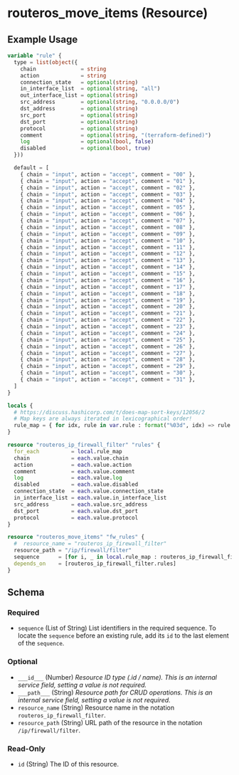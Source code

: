 # routeros_move_items (Resource)


## Example Usage
```terraform
variable "rule" {
  type = list(object({
    chain              = string
    action             = string
    connection_state   = optional(string)
    in_interface_list  = optional(string, "all")
    out_interface_list = optional(string)
    src_address        = optional(string, "0.0.0.0/0")
    dst_address        = optional(string)
    src_port           = optional(string)
    dst_port           = optional(string)
    protocol           = optional(string)
    comment            = optional(string, "(terraform-defined)")
    log                = optional(bool, false)
    disabled           = optional(bool, true)
  }))

  default = [
    { chain = "input", action = "accept", comment = "00" },
    { chain = "input", action = "accept", comment = "01" },
    { chain = "input", action = "accept", comment = "02" },
    { chain = "input", action = "accept", comment = "03" },
    { chain = "input", action = "accept", comment = "04" },
    { chain = "input", action = "accept", comment = "05" },
    { chain = "input", action = "accept", comment = "06" },
    { chain = "input", action = "accept", comment = "07" },
    { chain = "input", action = "accept", comment = "08" },
    { chain = "input", action = "accept", comment = "09" },
    { chain = "input", action = "accept", comment = "10" },
    { chain = "input", action = "accept", comment = "11" },
    { chain = "input", action = "accept", comment = "12" },
    { chain = "input", action = "accept", comment = "13" },
    { chain = "input", action = "accept", comment = "14" },
    { chain = "input", action = "accept", comment = "15" },
    { chain = "input", action = "accept", comment = "16" },
    { chain = "input", action = "accept", comment = "17" },
    { chain = "input", action = "accept", comment = "18" },
    { chain = "input", action = "accept", comment = "19" },
    { chain = "input", action = "accept", comment = "20" },
    { chain = "input", action = "accept", comment = "21" },
    { chain = "input", action = "accept", comment = "22" },
    { chain = "input", action = "accept", comment = "23" },
    { chain = "input", action = "accept", comment = "24" },
    { chain = "input", action = "accept", comment = "25" },
    { chain = "input", action = "accept", comment = "26" },
    { chain = "input", action = "accept", comment = "27" },
    { chain = "input", action = "accept", comment = "28" },
    { chain = "input", action = "accept", comment = "29" },
    { chain = "input", action = "accept", comment = "30" },
    { chain = "input", action = "accept", comment = "31" },
  ]
}

locals {
  # https://discuss.hashicorp.com/t/does-map-sort-keys/12056/2
  # Map keys are always iterated in lexicographical order!
  rule_map = { for idx, rule in var.rule : format("%03d", idx) => rule }
}

resource "routeros_ip_firewall_filter" "rules" {
  for_each          = local.rule_map
  chain             = each.value.chain
  action            = each.value.action
  comment           = each.value.comment
  log               = each.value.log
  disabled          = each.value.disabled
  connection_state  = each.value.connection_state
  in_interface_list = each.value.in_interface_list
  src_address       = each.value.src_address
  dst_port          = each.value.dst_port
  protocol          = each.value.protocol
}

resource "routeros_move_items" "fw_rules" {
  #  resource_name = "routeros_ip_firewall_filter"
  resource_path = "/ip/firewall/filter"
  sequence      = [for i, _ in local.rule_map : routeros_ip_firewall_filter.rules[i].id]
  depends_on    = [routeros_ip_firewall_filter.rules]
}
```

<!-- schema generated by tfplugindocs -->
## Schema

### Required

- `sequence` (List of String) List identifiers in the required sequence. To locate the ```sequence``` before an existing rule, add its ```id``` to the last element of the ```sequence```.

### Optional

- `___id___` (Number) <em>Resource ID type (.id / name). This is an internal service field, setting a value is not required.</em>
- `___path___` (String) <em>Resource path for CRUD operations. This is an internal service field, setting a value is not required.</em>
- `resource_name` (String) Resource name in the notation ```routeros_ip_firewall_filter```.
- `resource_path` (String) URL path of the resource in the notation ```/ip/firewall/filter```.

### Read-Only

- `id` (String) The ID of this resource.


